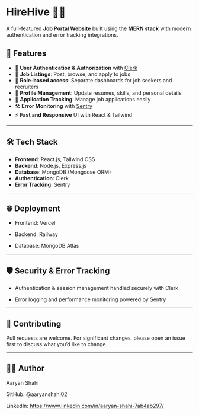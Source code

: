 # HireHive 🐝💼  
A full-featured **Job Portal Website** built using the **MERN stack** with modern authentication and error tracking integrations.  

## 🚀 Features  
- 🔐 **User Authentication & Authorization** with [Clerk](https://clerk.com)  
- 📌 **Job Listings**: Post, browse, and apply to jobs  
- 👤 **Role-based access**: Separate dashboards for job seekers and recruiters  
- 📄 **Profile Management**: Update resumes, skills, and personal details  
- 📨 **Application Tracking**: Manage job applications easily  
- 🛠 **Error Monitoring** with [Sentry](https://sentry.io)  
- ⚡ **Fast and Responsive** UI with React & Tailwind  

---

## 🛠️ Tech Stack  
- **Frontend**: React.js, Tailwind CSS  
- **Backend**: Node.js, Express.js  
- **Database**: MongoDB (Mongoose ORM)  
- **Authentication**: Clerk  
- **Error Tracking**: Sentry  

---

## 🌐 Deployment

- Frontend: Vercel

- Backend: Railway

- Database: MongoDB Atlas

---

## 🛡️ Security & Error Tracking

- Authentication & session management handled securely with Clerk

- Error logging and performance monitoring powered by Sentry

---

## 🤝 Contributing

Pull requests are welcome. For significant changes, please open an issue first to discuss what you’d like to change.

---

## 👨‍💻 Author

Aaryan Shahi

GitHub: @aaryanshahi02

LinkedIn: https://www.linkedin.com/in/aaryan-shahi-7ab4ab297/

